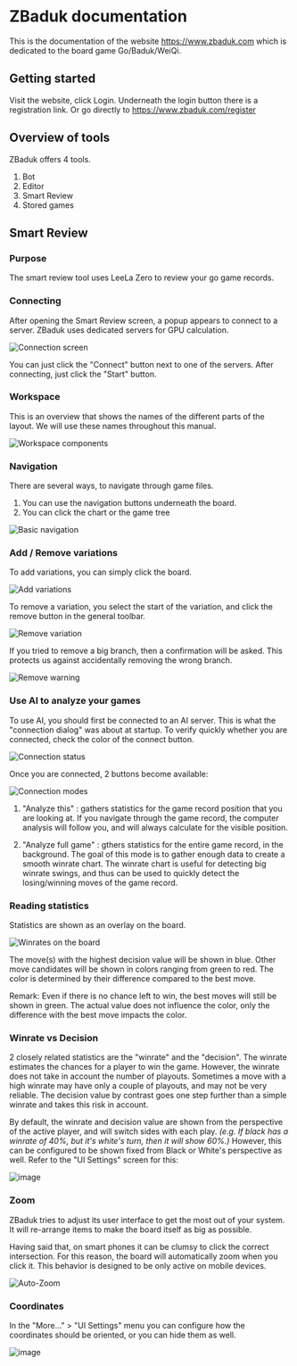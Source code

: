 # ZBaduk documentation

This is the documentation of the website https://www.zbaduk.com which is dedicated to the board game Go/Baduk/WeiQi.

## Getting started

Visit the website, click Login.
Underneath the login button there is a registration link.
Or go directly to https://www.zbaduk.com/register

## Overview of tools

ZBaduk offers 4 tools.

1) Bot
2) Editor
3) Smart Review
4) Stored games

## Smart Review

### Purpose

The smart review tool uses LeeLa Zero to review your go game records.

### Connecting

After opening the Smart Review screen, a popup appears to connect to a server.
ZBaduk uses dedicated servers for GPU calculation.

![Connection screen](https://user-images.githubusercontent.com/20482760/58879024-f6019b80-86d4-11e9-9045-ae491acc6a8d.png)

You can just click the "Connect" button next to one of the servers.
After connecting, just click the "Start" button.

### Workspace

This is an overview that shows the names of the different parts of the layout. We will use these names throughout this manual.

![Workspace components](https://user-images.githubusercontent.com/20482760/58879352-c8692200-86d5-11e9-8532-34a1e9bcf146.png)

### Navigation

There are several ways, to navigate through game files.

1) You can use the navigation buttons underneath the board.
2) You can click the chart or the game tree

![Basic navigation](https://user-images.githubusercontent.com/20482760/58879683-7e347080-86d6-11e9-983f-b015dec80614.png)

### Add / Remove variations

To add variations, you can simply click the board.

![Add variations](https://user-images.githubusercontent.com/20482760/58880407-14b56180-86d8-11e9-8252-79162744cfa3.png)

To remove a variation, you select the start of the variation, and click the remove button in the general toolbar.

![Remove variation](https://user-images.githubusercontent.com/20482760/58880621-a1601f80-86d8-11e9-92cb-d826555b5529.png)

If you tried to remove a big branch, then a confirmation will be asked. This protects us against accidentally removing the wrong branch.

![Remove warning](https://user-images.githubusercontent.com/20482760/58881380-63fc9180-86da-11e9-9fe6-051b1cf96b3e.png)

### Use AI to analyze your games

To use AI, you should first be connected to an AI server. This is what the "connection dialog" was about at startup.
To verify quickly whether you are connected, check the color of the connect button.

![Connection status](https://user-images.githubusercontent.com/20482760/58880965-6d392e80-86d9-11e9-949b-fa7ac7016e66.png)

Once you are connected, 2 buttons become available:

![Connection modes](https://user-images.githubusercontent.com/20482760/58881074-b12c3380-86d9-11e9-9562-3c4ed81ee91a.png)

1) "Analyze this" : gathers statistics for the game record position that you are looking at. If you navigate through the game record, the computer analysis will follow you, and will always calculate for the visible position.

2) "Analyze full game" : gthers statistics for the entire game record, in the background. The goal of this mode is to gather enough data to create a smooth winrate chart. The winrate chart is useful for detecting big winrate swings, and thus can be used to quickly detect the losing/winning moves of the game record.

### Reading statistics

Statistics are shown as an overlay on the board.

![Winrates on the board](https://user-images.githubusercontent.com/20482760/79080740-d2a57500-7d17-11ea-926d-fd246c7facc3.jpg)

The move(s) with the highest decision value will be shown in blue. Other move candidates will be shown in colors ranging from green to red. The color is determined by their difference compared to the best move. 

Remark: Even if there is no chance left to win, the best moves will still be shown in green. The actual value does not influence the color, only the difference with the best move impacts the color.

### Winrate vs Decision

2 closely related statistics are the "winrate" and the "decision". The winrate estimates the chances for a player to win the game. However, the winrate does not take in account the number of playouts. Sometimes a move with a high winrate may have only a couple of playouts, and may not be very reliable. The decision value by contrast goes one step further than a simple winrate and takes this risk in account.

By default, the winrate and decision value are shown from the perspective of the active player, and will switch sides with each play. _(e.g. If black has a winrate of 40%, but it's white's turn, then it will show 60%.)_ However, this can be configured to be shown fixed from Black or White's perspective as well. Refer to the "UI Settings" screen for this:

![image](https://user-images.githubusercontent.com/20482760/79080954-590e8680-7d19-11ea-8a10-129a0d1ef3c3.png)


### Zoom

ZBaduk tries to adjust its user interface to get the most out of your system. It will re-arrange items to make the board itself as big as possible. 

Having said that, on smart phones it can be clumsy to click the correct intersection. For this reason, the board will automatically zoom when you click it. This behavior is designed to be only active on mobile devices.

![Auto-Zoom](https://user-images.githubusercontent.com/20482760/59000749-23049a00-880c-11e9-9382-2bfe17d634e2.png)

### Coordinates

In the "More..." > "UI Settings" menu you can configure how the coordinates should be oriented, or you can hide them as well.

![image](https://user-images.githubusercontent.com/20482760/79081115-accd9f80-7d1a-11ea-96ac-b04d86441e5d.png)

